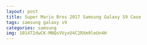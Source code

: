 ```yaml
---
layout: post
title: Super Mario Bros 2017 Samsung Galaxy S9 Case
tags: samsung galaxy s9
categories: samsung
img: 1014T2dwCK-MNQsVVyxU4C2RXm9leUn4H
---
```

